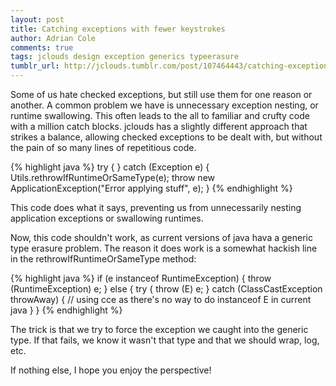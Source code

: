 ```yaml
---
layout: post
title: Catching exceptions with fewer keystrokes
author: Adrian Cole
comments: true
tags: jclouds design exception generics typeerasure
tumblr_url: http://jclouds.tumblr.com/post/107464443/catching-exceptions-with-less-keystrokes
---
```


Some of us hate checked exceptions, but still use them for one reason or another. A common problem we have is unnecessary exception nesting, or runtime swallowing. This often leads to the all to familiar and crufty code with a million catch blocks. jclouds has a slightly different approach that strikes a balance, allowing checked exceptions to be dealt with, but without the pain of so many lines of repetitious code.

{% highlight java %}
try {
} catch (Exception e) {
    Utils.<ApplicationException>rethrowIfRuntimeOrSameType(e);
    throw new ApplicationException("Error applying stuff", e);
}
{% endhighlight %}

This code does what it says, preventing us from unnecessarily nesting application exceptions or swallowing runtimes.

Now, this code shouldn't work, as current versions of java hava a generic type erasure problem. The reason it does work is a somewhat hackish line in the rethrowIfRuntimeOrSameType method:

{% highlight java %}
if (e instanceof RuntimeException) {
    throw (RuntimeException) e;
} else {
    try {
        throw (E) e;
    } catch (ClassCastException throwAway) {
        // using cce as there's no way to do instanceof E in current java
    }
}
{% endhighlight %}

The trick is that we try to force the exception we caught into the generic type. If that fails, we know it wasn't that type and that we should wrap, log, etc.

If nothing else, I hope you enjoy the perspective!
